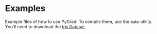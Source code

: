 # Examples

Example files of how to use PyGrad. To compile them, use the `make` utility. You'll need to download the [Iris Dataset](https://www.kaggle.com/uciml/iris/version/2)
